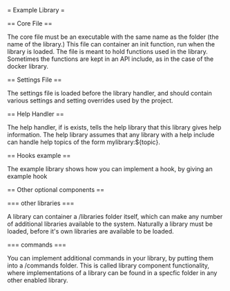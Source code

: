 = Example Library =

== Core File ==

The core file must be an executable with the same name as the folder (the name of the library.)  This file can container an init function, run when the library is loaded.
The file is meant to hold functions used in the library.  Sometimes the functions are kept in an API include, as in the case of the docker library.

== Settings File ==

The settings file is loaded before the library handler, and should contain various settings and setting overrides used by the project.

== Help Handler ==

The help handler, if is exists, tells the help library that this library gives help information.
The help library assumes that any library with a help include can handle help topics of the form mylibrary:${topic}.

== Hooks example ==

The example library shows how you can implement a hook, by giving an example hook

== Other optional components ==

=== other libraries ===

A library can container a /libraries folder itself, which can make any number of additional libraries available to the system.  Naturally a library must be loaded, before it's own libraries are available to be loaded.

=== commands ===

You can implement additional commands in your library, by putting them into a /commands folder.  This is called library component functionality, where implementations of a library can be found in a specfic folder in any other enabled library.
